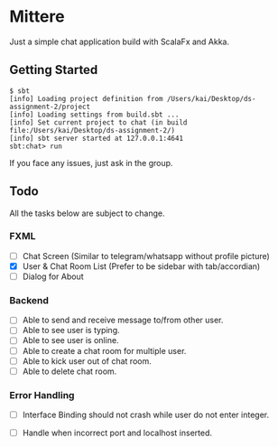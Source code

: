 # Mittere
Just a simple chat application build with ScalaFx and Akka.

## Getting Started
```
$ sbt
[info] Loading project definition from /Users/kai/Desktop/ds-assignment-2/project
[info] Loading settings from build.sbt ...
[info] Set current project to chat (in build file:/Users/kai/Desktop/ds-assignment-2/)
[info] sbt server started at 127.0.0.1:4641
sbt:chat> run
```

If you face any issues, just ask in the group.

## Todo
All the tasks below are subject to change.

### FXML
- [ ] Chat Screen (Similar to telegram/whatsapp without profile picture)
- [X] User & Chat Room List (Prefer to be sidebar with tab/accordian)
- [ ] Dialog for About

### Backend
- [ ] Able to send and receive message to/from other user.
- [ ] Able to see user is typing.
- [ ] Able to see user is online.
- [ ] Able to create a chat room for multiple user.
- [ ] Able to kick user out of chat room.
- [ ] Able to delete chat room.

### Error Handling
- [ ] Interface Binding should not crash while user do not enter integer.
- [ ] Handle when incorrect port and localhost inserted.








